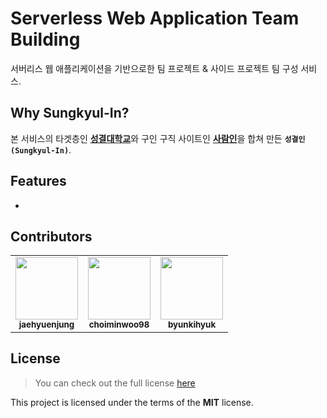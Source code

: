 # Serverless Web Application Team Building

서버리스 웹 애플리케이션을 기반으로한 팀 프로젝트 & 사이드 프로젝트 팀 구성 서비스.

## Why **Sungkyul-In**?

본 서비스의 타겟층인 [**성결대학교**](https://www.sungkyul.ac.kr/skukr/index.do)와 구인 구직 사이트인 [**사람인**](https://www.saramin.co.kr/zf_user/)을 합쳐 만든 **`성결인(Sungkyul-In)`**.

## Features

-

## Contributors

<!-- ALL-CONTRIBUTORS-LIST:START - Do not remove or modify this section -->
<!-- prettier-ignore-start -->
<!-- markdownlint-disable -->
<table>
    <tr>
        <td align="center">
            <a href="https://github.com/jaehyuenjung"><img src="https://avatars.githubusercontent.com/u/86586206?s=100&u=aac9ce00d8292f1ce2f0abf93f3e79e9ec8ad6b8&v=4" width="100px;"/><br /><sub><b>jaehyuenjung</b></sub></a>
        </td>
        <td align="center">
            <a href="https://github.com/choiminwoo98"><img src="https://avatars.githubusercontent.com/u/61531483?s=100&u=0d11985c3bc292ee0f83b8a35656be34c4a6c0b3&v=4" width="100px;"/><br /><sub><b>choiminwoo98</b></sub></a>
        </td>
        <td align="center">
            <a href="https://github.com/byunkihyuk"><img src="https://avatars.githubusercontent.com/u/78002166?s=100&u=5e480c59e71b9aa55bd111ebb619d6c302926d68&v=4" width="100px;"/><br /><sub><b>byunkihyuk</b></sub></a>
        </td>
    <tr>
</table>
<!-- markdownlint-restore -->
<!-- prettier-ignore-end -->
<!-- ALL-CONTRIBUTORS-LIST:END -->

## License

> You can check out the full license [here](https://github.com/jaehyuenjung/sungkyulin/blob/master/LICENSE)

This project is licensed under the terms of the **MIT** license.
